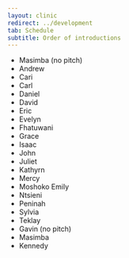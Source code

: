 ```yaml
---
layout: clinic
redirect: ../development
tab: Schedule
subtitle: Order of introductions
---
```


- Masimba (no pitch)
- Andrew
- Cari
- Carl
- Daniel
- David
- Eric
- Evelyn
- Fhatuwani
- Grace
- Isaac
- John
- Juliet
- Kathyrn
- Mercy
- Moshoko Emily
- Ntsieni
- Peninah
- Sylvia
- Teklay
- Gavin (no pitch)
- Masimba
- Kennedy
